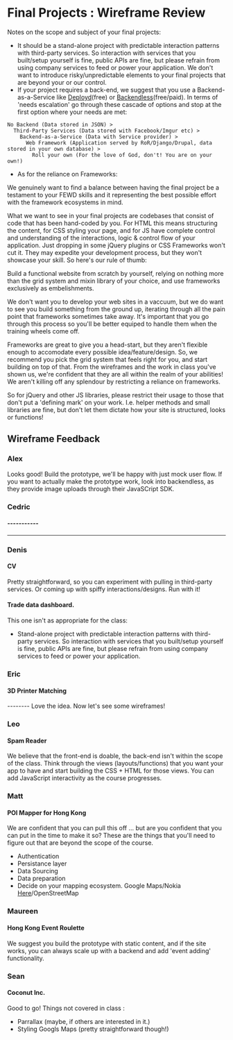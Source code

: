 # Final Projects : Wireframe Review

Notes on the scope and subject of your final projects:

* It should be a stand-alone project with predictable interaction patterns with third-party services. So interaction with services that you built/setup yourself is fine, public APIs are fine, but please refrain from using company services to feed or power your application. We don't want to introduce risky/unpredictable elements to your final projects that are beyond your or our control.
* If your project requires a back-end, we suggest that you use a Backend-as-a-Service like [Deployd](http://deployd.com/video.html)(free) or [Backendless](https://backendless.com/)(free/paid). In terms of 'needs escalation' go through these cascade of options and stop at the first option where your needs are met:

```
No Backend (Data stored in JSON) > 
  Third-Party Services (Data stored with Facebook/Imgur etc) > 
    Backend-as-a-Service (Data with Service provider) > 
	  Web Framework (Application served by RoR/Django/Drupal, data stored in your own database) >
		Roll your own (For the love of God, don't! You are on your own!)
```

* As for the reliance on Frameworks: 

We genuinely want to find a balance between having the final project be a testament to your FEWD skills and it representing the best possible effort with the framework ecosystems in mind.

What we want to see in your final projects are codebases that consist of code that has been hand-coded by you. For HTML this means structuring the content, for CSS styling your page, and for JS have complete control and understanding of the interactions, logic & control flow of your application. Just dropping in some jQuery plugins or CSS Frameworks won't cut it. They may expedite your development process, but they won't showcase your skill. So here's our rule of thumb:

Build a functional website from scratch by yourself, relying on nothing more than the grid system and mixin library of your choice, and use frameworks exclusively as embelishments.

We don't want you to develop your web sites in a vaccuum, but we do want to see you build something from the ground up, iterating through all the pain point that frameworks sometimes take away. It's important that you go through this process so you'll be better equiped to handle them when the training wheels come off. 

Frameworks are great to give you a head-start, but they aren't flexible enough to accomodate every possible idea/feature/design. So, we recommend you pick the grid system that feels right for you, and start building on top of that. From the wireframes and the work in class you've shown us, we're confident that they are all within the realm of your abilities! We aren't killing off any splendour by restricting a reliance on frameworks. 

So for jQuery and other JS libraries, please restrict their usage to those that don't put a 'defining mark' on your work. I.e. helper methods and small libraries are fine, but don't let them dictate how your site is structured, looks or functions! 

## Wireframe Feedback

### Alex

Looks good! Build the prototype, we'll be happy with just mock user flow. If you want to actually make the prototype work, look into backendless, as they provide image uploads through their JavaSCript SDK.

### Cedric

#### -----------

--------------------

### Denis

#### CV

Pretty straightforward, so you can experiment with pulling in third-party services. Or coming up with spiffy interactions/designs. Run with it! 

#### Trade data dashboard.

This one isn't as appropriate for the class:

* Stand-alone project with predictable interaction patterns with third-party services. So interaction with services that you built/setup yourself is fine, public APIs are fine, but please refrain from using company services to feed or power your application. 

### Eric

#### 3D Printer Matching

-------- Love the idea. Now let's see some wireframes! 

### Leo

#### Spam Reader

We believe that the front-end is doable, the back-end isn't within the scope of the class. Think through the views (layouts/functions) that you want your app to have and start building the CSS + HTML for those views. You can add JavaScript interactivity as the course progresses. 

### Matt

#### POI Mapper for Hong Kong

We are confident that you can pull this off ... but are you confident that you can put in the time to make it so? These are the things that you'll need to figure out that are beyond the scope of the course. 

* Authentication
* Persistance layer
* Data Sourcing
* Data preparation 
* Decide on your mapping ecosystem. Google Maps/Nokia [Here](http://developer.here.com/javascript_api_explorer)/OpenStreetMap

### Maureen

#### Hong Kong Event Roulette

We suggest you build the prototype with static content, and if the site works, you can always scale up with a backend and add 'event adding' functionality.

### Sean

#### Coconut Inc.

Good to go! Things not covered in class :

* Parrallax (maybe, if others are interested in it.)
* Styling Googls Maps (pretty straightforward though!)	
